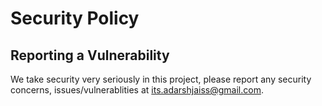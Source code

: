 # Security Policy

## Reporting a Vulnerability

We take security very seriously in this project, please report any security concerns, issues/vulnerablities at its.adarshjaiss@gmail.com.
